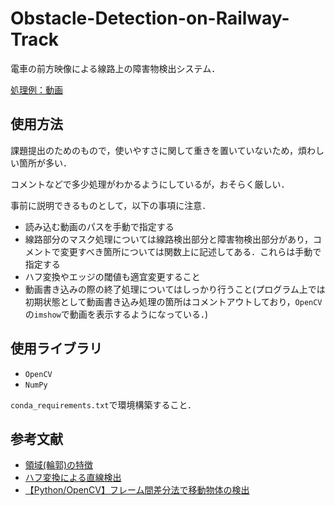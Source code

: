 # Obstacle-Detection-on-Railway-Track
電車の前方映像による線路上の障害物検出システム．

[処理例：動画](https://youtu.be/NS-7CSeqimQ)

## 使用方法
課題提出のためのもので，使いやすさに関して重きを置いていないため，煩わしい箇所が多い．

コメントなどで多少処理がわかるようにしているが，おそらく厳しい．

事前に説明できるものとして，以下の事項に注意．
* 読み込む動画のパスを手動で指定する
* 線路部分のマスク処理については線路検出部分と障害物検出部分があり，コメントで変更すべき箇所については関数上に記述してある．これらは手動で指定する
* ハフ変換やエッジの閾値も適宜変更すること
* 動画書き込みの際の終了処理についてはしっかり行うこと(プログラム上では初期状態として動画書き込み処理の箇所はコメントアウトしており，`OpenCV`の`imshow`で動画を表示するようになっている．)

## 使用ライブラリ
* `OpenCV`
* `NumPy`

```conda_requirements.txt```で環境構築すること．

## 参考文献
* [領域(輪郭)の特徴](http://labs.eecs.tottori-u.ac.jp/sd/Member/oyamada/OpenCV/html/py_tutorials/py_imgproc/py_contours/py_contour_features/py_contour_features.html)
* [ハフ変換による直線検出](http://labs.eecs.tottori-u.ac.jp/sd/Member/oyamada/OpenCV/html/py_tutorials/py_imgproc/py_houghlines/py_houghlines.html)
* [【Python/OpenCV】フレーム間差分法で移動物体の検出](https://algorithm.joho.info/programming/python/opencv-frame-difference-py/)
